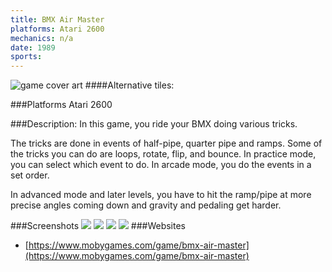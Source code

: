 ```yaml
---
title: BMX Air Master
platforms: Atari 2600
mechanics: n/a
date: 1989  
sports: 
---
```

![game cover art](https://www.mobygames.com/images/covers/s/260907-bmx-air-master-atari-2600-front-cover.jpg "Logo")
####Alternative tiles:

###Platforms
Atari 2600

###Description: 
In this game, you ride your BMX doing various tricks.

The tricks are done in events of half-pipe, quarter pipe and ramps. Some of the tricks you can do are loops, rotate, flip, and bounce. In practice mode, you can select which event to do. In arcade mode, you do the events in a set order.

In advanced mode and later levels, you have to hit the ramp/pipe at more precise angles coming down and gravity and pedaling get harder.


###Screenshots
<a target="_blank" href="https://www.mobygames.com/images/shots/s/168106-bmx-air-master-atari-2600-screenshot-doing-tricks-on-the-half.jpg"><img src="https://www.mobygames.com/images/shots/s/168106-bmx-air-master-atari-2600-screenshot-doing-tricks-on-the-half.jpg"/></a>
<a target="_blank" href="https://www.mobygames.com/images/shots/s/168276-bmx-air-master-atari-2600-screenshot-title-screen-main-menu.jpg"><img src="https://www.mobygames.com/images/shots/s/168276-bmx-air-master-atari-2600-screenshot-title-screen-main-menu.jpg"/></a>
<a target="_blank" href="https://www.mobygames.com/images/shots/s/168109-bmx-air-master-atari-2600-screenshot-coming-up-to-the-ramp.jpg"><img src="https://www.mobygames.com/images/shots/s/168109-bmx-air-master-atari-2600-screenshot-coming-up-to-the-ramp.jpg"/></a>
<a target="_blank" href="https://www.mobygames.com/images/shots/s/168108-bmx-air-master-atari-2600-screenshot-i-crashed-on-the-half.jpg"><img src="https://www.mobygames.com/images/shots/s/168108-bmx-air-master-atari-2600-screenshot-i-crashed-on-the-half.jpg"/></a>
###Websites
* [https://www.mobygames.com/game/bmx-air-master](https://www.mobygames.com/game/bmx-air-master)